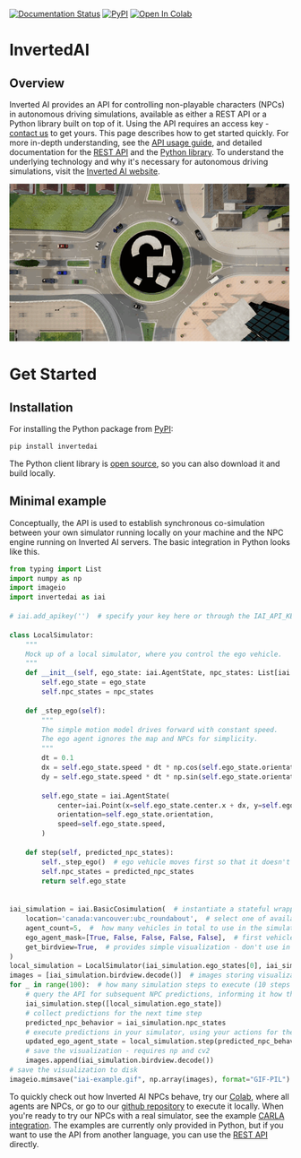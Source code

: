 [pypi-badge]: https://badge.fury.io/py/invertedai.svg
[pypi-link]: https://pypi.org/project/invertedai/
[colab-badge]: https://colab.research.google.com/assets/colab-badge.svg
[colab-link]: https://colab.research.google.com/github/inverted-ai/invertedai-drive/blob/develop/examples/npc_only_colab.ipynb


[![Documentation Status](https://readthedocs.org/projects/inverted-ai/badge/?version=latest)](https://inverted-ai.readthedocs.io/en/latest/?badge=latest)
[![PyPI][pypi-badge]][pypi-link]
[![Open In Colab][colab-badge]][colab-link]

# InvertedAI

## Overview
<!-- start elevator-pitch -->
Inverted AI provides an API for controlling non-playable characters (NPCs) in autonomous driving simulations,
available as either a REST API or a Python library built on top of it. Using the API requires an access key -
[contact us](mailto:sales@inverted.ai) to get yours. This page describes how to get started quickly. For more in-depth understanding,
see the [API usage guide](userguide.md), and detailed documentation for the [REST API](apireference.md) and the
[Python library](pythonapi/index.md).
To understand the underlying technology and why it's necessary for autonomous driving simulations, visit the
[Inverted AI website](https://www.inverted.ai/).
<!-- end elevator-pitch -->

![](docs/images/top_camera.gif)

# Get Started
<!-- start quickstart -->
## Installation
For installing the Python package from [PyPI][pypi-link]:

```bash
pip install invertedai
```

The Python client library is [open source](https://github.com/inverted-ai/invertedai),
so you can also download it and build locally.


## Minimal example

Conceptually, the API is used to establish synchronous co-simulation between your own simulator running locally on
your machine and the NPC engine running on Inverted AI servers. The basic integration in Python looks like this.

```python
from typing import List
import numpy as np
import imageio
import invertedai as iai

# iai.add_apikey('')  # specify your key here or through the IAI_API_KEY environment variable

class LocalSimulator:
    """
    Mock up of a local simulator, where you control the ego vehicle.
    """
    def __init__(self, ego_state: iai.AgentState, npc_states: List[iai.AgentState]):
        self.ego_state = ego_state
        self.npc_states = npc_states

    def _step_ego(self):
        """
        The simple motion model drives forward with constant speed.
        The ego agent ignores the map and NPCs for simplicity.
        """
        dt = 0.1
        dx = self.ego_state.speed * dt * np.cos(self.ego_state.orientation)
        dy = self.ego_state.speed * dt * np.sin(self.ego_state.orientation)

        self.ego_state = iai.AgentState(
            center=iai.Point(x=self.ego_state.center.x + dx, y=self.ego_state.center.y + dy),
            orientation=self.ego_state.orientation,
            speed=self.ego_state.speed,
        )

    def step(self, predicted_npc_states):
        self._step_ego()  # ego vehicle moves first so that it doesn't see future NPC movement
        self.npc_states = predicted_npc_states
        return self.ego_state


iai_simulation = iai.BasicCosimulation(  # instantiate a stateful wrapper for Inverted AI API
    location='canada:vancouver:ubc_roundabout',  # select one of available locations
    agent_count=5,  #  how many vehicles in total to use in the simulation
    ego_agent_mask=[True, False, False, False, False],  # first vehicle is ego, rest are NPCs
    get_birdview=True,  # provides simple visualization - don't use in production
)
local_simulation = LocalSimulator(iai_simulation.ego_states[0], iai_simulation.npc_states)
images = [iai_simulation.birdview.decode()]  # images storing visualizations of subsequent states
for _ in range(100):  # how many simulation steps to execute (10 steps is 1 second)
    # query the API for subsequent NPC predictions, informing it how the ego vehicle acted
    iai_simulation.step([local_simulation.ego_state])
    # collect predictions for the next time step
    predicted_npc_behavior = iai_simulation.npc_states
    # execute predictions in your simulator, using your actions for the ego vehicle
    updated_ego_agent_state = local_simulation.step(predicted_npc_behavior)
    # save the visualization - requires np and cv2
    images.append(iai_simulation.birdview.decode())
# save the visualization to disk
imageio.mimsave("iai-example.gif", np.array(images), format="GIF-PIL")
```
To quickly check out how Inverted AI NPCs
behave, try our
[Colab](https://colab.research.google.com/github/inverted-ai/invertedai-drive/blob/develop/examples/npc_only_colab.ipynb),
where all agents are NPCs, or go to our
[github repository](https://github.com/inverted-ai/invertedai/tree/master/examples) to execute it locally.
When you're ready to try our NPCs with a real simulator, see the example [CARLA integration](https://github.com/inverted-ai/invertedai/tree/master/examples/carla).
The examples are currently only provided in Python, but if you want to use the API from another language,
you can use the [REST API](apireference.md) directly.

<!-- end quickstart -->

